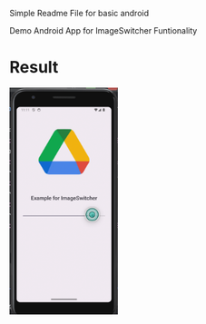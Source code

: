 Simple Readme File for basic android 


Demo Android App for ImageSwitcher  Funtionality

# Result
<img src ="https://github.com/Mirzaazmath/android_basic/blob/basic_ImageSwitcher/app/src/main/res/output/result.png" height="400">
